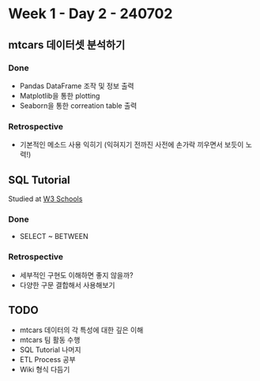 # Week 1 - Day 2 - 240702

## mtcars 데이터셋 분석하기
### Done
- Pandas DataFrame 조작 및 정보 출력
- Matplotlib을 통한 plotting
- Seaborn을 통한 correation table 출력

### Retrospective
- 기본적인 메소드 사용 익히기 (익혀지기 전까진 사전에 손가락 끼우면서 보듯이 노력!)

## SQL Tutorial
Studied at [W3 Schools](https://www.w3schools.com/sql/default.asp)
### Done
- SELECT ~ BETWEEN

### Retrospective
- 세부적인 구현도 이해하면 좋지 않을까?
- 다양한 구문 결합해서 사용해보기


## TODO
- mtcars 데이터의 각 특성에 대한 깊은 이해
- mtcars 팀 활동 수행
- SQL Tutorial 나머지
- ETL Process 공부
- Wiki 형식 다듬기